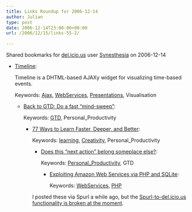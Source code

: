 ```yaml
---
title: Links Roundup for 2006-12-14
author: Julian
type: post
date: 2006-12-14T23:00:00+00:00
url: /2006/12/15/links-55-2/

---
```

Shared bookmarks for [del.icio.us][1] user  [Synesthesia][2] on 2006-12-14

  * [Timeline][3]:
  
    Timeline is a DHTML-based AJAXy widget for visualizing time-based events.
  
    Keywords: [Ajax][4], [WebServices][5], [Presentations][6], Visualisation</p> 
    
    </a></li> 
    
      * [Back to GTD: Do a fast “mind-sweep”][7]:
  
        Keywords: [GTD][8], Personal_Productivity</p> 
        
        </a></li> 
        
          * [77 Ways to Learn Faster, Deeper, and Better][9]:
  
            Keywords: [learning][10], [Creativity][11], Personal_Productivity</p> 
            
            </a></li> 
            
              * [Does this “next action” belong someplace else?][12]:
  
                Keywords: [Personal_Productivity][13], GTD</p> 
                
                </a></li> 
                
                  * [Exploiting Amazon Web Services via PHP and SQLite][14]:
  
                    Keywords: [WebServices][5], [PHP][15]</ul> 
                
                I posted these via Spurl a while ago, but the [Spurl-to-del.icio.us functionality is broken at the moment][16].

 [1]: https://del.icio.us/
 [2]: https://del.icio.us/synesthesia
 [3]: https://simile.mit.edu/timeline/ "https://simile.mit.edu/timeline/"
 [4]: https://del.icio.us/synesthesia/Ajax
 [5]: https://del.icio.us/synesthesia/WebServices
 [6]: https://del.icio.us/synesthesia/Presentations
 [7]: https://www.43folders.com/2006/07/24/b2gtd-mind-sweep/ "https://www.43folders.com/2006/07/24/b2gtd-mind-sweep/"
 [8]: https://del.icio.us/synesthesia/GTD
 [9]: https://oedb.org/library/college-basics/hacking-knowledge "https://oedb.org/library/college-basics/hacking-knowledge"
 [10]: https://del.icio.us/synesthesia/learning
 [11]: https://del.icio.us/synesthesia/Creativity
 [12]: https://www.43folders.com/2004/09/27/does-this-next-action-belong-someplace-else/ "https://www.43folders.com/2004/09/27/does-this-next-action-belong-someplace-else/"
 [13]: https://del.icio.us/synesthesia/Personal_Productivity
 [14]: https://programming.newsforge.com/programming/06/03/03/175207.shtml?tid=55 "https://programming.newsforge.com/programming/06/03/03/175207.shtml?tid=55"
 [15]: https://del.icio.us/synesthesia/PHP
 [16]: https://support.spurl.net/default.php?spurlnet.4.944.15